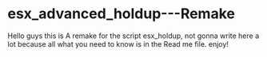 # esx_advanced_holdup---Remake
Hello guys this is A remake for the script esx_holdup, not gonna write here a lot because all what you need to know is in the Read me file. enjoy!
